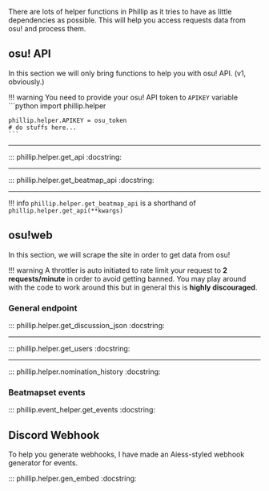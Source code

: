 There are lots of helper functions in Phillip as it tries to have as little dependencies as possible.
This will help you access requests data from osu! and process them.

## osu! API

In this section we will only bring functions to help you with osu! API. (v1, obviously.)

!!! warning
    You need to provide your osu! API token to `APIKEY` variable
    ```python
    import phillip.helper

    phillip.helper.APIKEY = osu_token
    # do stuffs here...
    ```

---

::: phillip.helper.get_api
    :docstring:

---

::: phillip.helper.get_beatmap_api
    :docstring:

---

!!! info
    `phillip.helper.get_beatmap_api` is a shorthand of `phillip.helper.get_api(**kwargs)`

## osu!web

In this section, we will scrape the site in order to get data from osu!

!!! warning
    A throttler is auto initiated to rate limit your request to **2 requests/minute** 
    in order to avoid getting banned. You may play around with the code to work around this but in general this is **highly discouraged**.

### General endpoint

::: phillip.helper.get_discussion_json
    :docstring:

---

::: phillip.helper.get_users
    :docstring:

---

::: phillip.helper.nomination_history
    :docstring:

### Beatmapset events

::: phillip.event_helper.get_events
    :docstring:

## Discord Webhook

To help you generate webhooks, I have made an Aiess-styled webhook generator for events.

::: phillip.helper.gen_embed
    :docstring:


